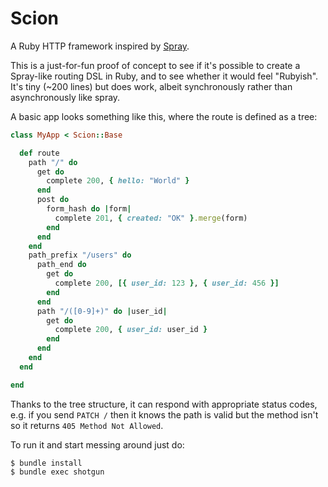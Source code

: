 # Scion

A Ruby HTTP framework inspired by [Spray][spray].

This is a just-for-fun proof of concept to see if it's possible to create a Spray-like routing DSL in Ruby, and to see whether it would feel "Rubyish". It's tiny (~200 lines) but does work, albeit synchronously rather than asynchronously like spray.

A basic app looks something like this, where the route is defined as a tree:

```ruby
class MyApp < Scion::Base

  def route
    path "/" do
      get do
        complete 200, { hello: "World" }
      end
      post do
        form_hash do |form|
          complete 201, { created: "OK" }.merge(form)
        end
      end
    end
    path_prefix "/users" do
      path_end do
        get do
          complete 200, [{ user_id: 123 }, { user_id: 456 }]
        end
      end
      path "/([0-9]+)" do |user_id|
        get do
          complete 200, { user_id: user_id }
        end
      end
    end
  end

end
```

Thanks to the tree structure, it can respond with appropriate status codes, e.g. if you send `PATCH /` then it knows the path is valid but the method isn't so it returns `405 Method Not Allowed`.

To run it and start messing around just do:

```
$ bundle install
$ bundle exec shotgun
```


[spray]: http://spray.io/ "spray"